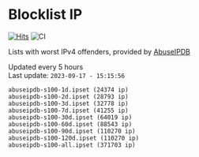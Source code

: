 # Blocklist IP

[![Hits](https://hits.seeyoufarm.com/api/count/incr/badge.svg?url=https%3A%2F%2Fgithub.com%2Fborestad%2Fblocklist-ip%2F&count_bg=%2379C83D&title_bg=%23555555&icon=&icon_color=%23E7E7E7&title=hits&edge_flat=false)](https://hits.seeyoufarm.com)  ![CI](https://img.shields.io/github/workflow/status/borestad/blocklist-ip/CI?style=flat-square)

Lists with worst IPv4 offenders, provided by [AbuseIPDB](https://www.abuseipdb.com/)

<!-- FOOTER-PLACEHOLDER -->
Updated every 5 hours<br>
Last update: `2023-09-17 - 15:15:56`
```
abuseipdb-s100-1d.ipset (24374 ip)
abuseipdb-s100-2d.ipset (28793 ip)
abuseipdb-s100-3d.ipset (32778 ip)
abuseipdb-s100-7d.ipset (41255 ip)
abuseipdb-s100-30d.ipset (64019 ip)
abuseipdb-s100-60d.ipset (88543 ip)
abuseipdb-s100-90d.ipset (110270 ip)
abuseipdb-s100-120d.ipset (110270 ip)
abuseipdb-s100-all.ipset (371703 ip)
```
